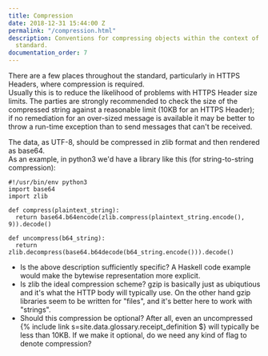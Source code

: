 ```yaml
---
title: Compression
date: 2018-12-31 15:44:00 Z
permalink: "/compression.html"
description: Conventions for compressing objects within the context of the 402-Receipts
  standard.
documentation_order: 7
---
```


There are a few places throughout the standard, particularly in HTTPS Headers, where compression is required.  
Usually this is to reduce the likelihood of problems with HTTPS Header size limits. The parties are strongly recommended to check the size of the compressed string against a reasonable limit (10KB for an HTTPS Header); if no remediation for an over-sized message is available it may be better to throw a run-time exception than to send messages that can't be received. 

The data, as UTF-8, should be compressed in zlib format and then rendered as base64.  
As an example, in python3 we'd have a library like this (for string-to-string compression):

```python3
#!/usr/bin/env python3
import base64
import zlib

def compress(plaintext_string):
  return base64.b64encode(zlib.compress(plaintext_string.encode(), 9)).decode()

def uncompress(b64_string):
  return zlib.decompress(base64.b64decode(b64_string.encode())).decode()

```

- Is the above description sufficiently specific? A Haskell code example would make the bytewise representation more explicit.
- Is zlib the ideal compression scheme? gzip is basically just as ubiqutious and it's what the HTTP body will typically use. On the other hand gzip libraries seem to be written for "files", and it's better here to work with "strings". 
- Should this compression be optional? After all, even an uncompressed {% include link s=site.data.glossary.receipt_definition $} will typically be less than 10KB. If we make it optional, do we need any kind of flag to denote compression?

